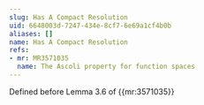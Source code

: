 ```yaml
---
slug: Has A Compact Resolution
uid: 6648003d-7247-434e-8cf7-6e69a1cf4b0b
aliases: []
name: Has A Compact Resolution
refs:
- mr: MR3571035
  name: The Ascoli property for function spaces
---
```

Defined before Lemma 3.6 of {{mr:3571035}}
